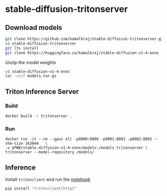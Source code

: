 # stable-diffusion-tritonserver


## Download models
```bash
git clone https://github.com/kamalkraj/stable-diffusion-tritonserver.git
cd stable-diffusion-tritonserver
git lfs install
git clone https://huggingface.co/kamalkraj/stable-diffusion-v1-4-onnx
```

Unzip the model weights
```bash
cd stable-diffusion-v1-4-onnx
tar -xvzf models.tar.gz
```


## Triton Inference Server

### Build
```bash
docker build -t tritonserver .
```

### Run
```
docker run -it --rm --gpus all -p8000:8000 -p8001:8001 -p8002:8002 --shm-size 16384m   \
-v $PWD/stable-diffusion-v1-4-onnx/models:/models tritonserver \
tritonserver --model-repository /models/
```


## Inference

Install `tritonclient` and run the [notebook](Inference.ipynb)
```bash
pip install "tritonclient[http]"
```

